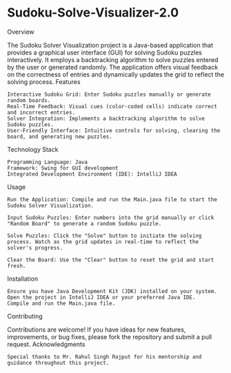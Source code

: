 # Sudoku-Solve-Visualizer-2.0
Overview

The Sudoku Solver Visualization project is a Java-based application that provides a graphical user interface (GUI) for solving Sudoku puzzles interactively. It employs a backtracking algorithm to solve puzzles entered by the user or generated randomly. The application offers visual feedback on the correctness of entries and dynamically updates the grid to reflect the solving process.
Features

    Interactive Sudoku Grid: Enter Sudoku puzzles manually or generate random boards.
    Real-Time Feedback: Visual cues (color-coded cells) indicate correct and incorrect entries.
    Solver Integration: Implements a backtracking algorithm to solve Sudoku puzzles.
    User-Friendly Interface: Intuitive controls for solving, clearing the board, and generating new puzzles.

Technology Stack

    Programming Language: Java
    Framework: Swing for GUI development
    Integrated Development Environment (IDE): IntelliJ IDEA

Usage

    Run the Application: Compile and run the Main.java file to start the Sudoku Solver Visualization.

    Input Sudoku Puzzles: Enter numbers into the grid manually or click "Random Board" to generate a random Sudoku puzzle.

    Solve Puzzles: Click the "Solve" button to initiate the solving process. Watch as the grid updates in real-time to reflect the solver's progress.

    Clear the Board: Use the "Clear" button to reset the grid and start fresh.

Installation

    Ensure you have Java Development Kit (JDK) installed on your system.
    Open the project in IntelliJ IDEA or your preferred Java IDE.
    Compile and run the Main.java file.

Contributing

Contributions are welcome! If you have ideas for new features, improvements, or bug fixes, please fork the repository and submit a pull request.
Acknowledgments

    Special thanks to Mr. Rahul Singh Rajput for his mentorship and guidance throughout this project.
